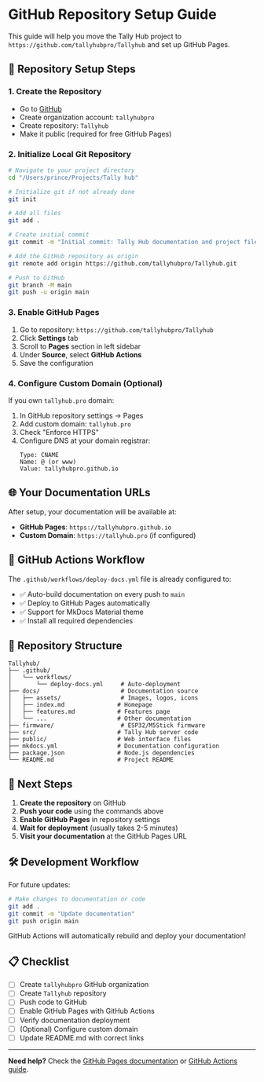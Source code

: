 # GitHub Repository Setup Guide

This guide will help you move the Tally Hub project to `https://github.com/tallyhubpro/Tallyhub` and set up GitHub Pages.

## 🚀 **Repository Setup Steps**

### 1. **Create the Repository**
- Go to [GitHub](https://github.com)
- Create organization account: `tallyhubpro`
- Create repository: `Tallyhub`
- Make it public (required for free GitHub Pages)

### 2. **Initialize Local Git Repository**

```bash
# Navigate to your project directory
cd "/Users/prince/Projects/Tally hub"

# Initialize git if not already done
git init

# Add all files
git add .

# Create initial commit
git commit -m "Initial commit: Tally Hub documentation and project files"

# Add the GitHub repository as origin
git remote add origin https://github.com/tallyhubpro/Tallyhub.git

# Push to GitHub
git branch -M main
git push -u origin main
```

### 3. **Enable GitHub Pages**

1. Go to repository: `https://github.com/tallyhubpro/Tallyhub`
2. Click **Settings** tab
3. Scroll to **Pages** section in left sidebar
4. Under **Source**, select **GitHub Actions**
5. Save the configuration

### 4. **Configure Custom Domain (Optional)**

If you own `tallyhub.pro` domain:

1. In GitHub repository settings → Pages
2. Add custom domain: `tallyhub.pro`
3. Check "Enforce HTTPS"
4. Configure DNS at your domain registrar:
   ```
   Type: CNAME
   Name: @ (or www)
   Value: tallyhubpro.github.io
   ```

## 🌐 **Your Documentation URLs**

After setup, your documentation will be available at:

- **GitHub Pages**: `https://tallyhubpro.github.io`
- **Custom Domain**: `https://tallyhub.pro` (if configured)

## 📝 **GitHub Actions Workflow**

The `.github/workflows/deploy-docs.yml` file is already configured to:

- ✅ Auto-build documentation on every push to `main`
- ✅ Deploy to GitHub Pages automatically
- ✅ Support for MkDocs Material theme
- ✅ Install all required dependencies

## 🔧 **Repository Structure**

```
Tallyhub/
├── .github/
│   └── workflows/
│       └── deploy-docs.yml     # Auto-deployment
├── docs/                       # Documentation source
│   ├── assets/                 # Images, logos, icons
│   ├── index.md               # Homepage
│   ├── features.md            # Features page
│   └── ...                    # Other documentation
├── firmware/                   # ESP32/M5Stick firmware
├── src/                       # Tally Hub server code
├── public/                    # Web interface files
├── mkdocs.yml                 # Documentation configuration
├── package.json               # Node.js dependencies
└── README.md                  # Project README
```

## 🎯 **Next Steps**

1. **Create the repository** on GitHub
2. **Push your code** using the commands above
3. **Enable GitHub Pages** in repository settings
4. **Wait for deployment** (usually takes 2-5 minutes)
5. **Visit your documentation** at the GitHub Pages URL

## 🛠️ **Development Workflow**

For future updates:

```bash
# Make changes to documentation or code
git add .
git commit -m "Update documentation"
git push origin main
```

GitHub Actions will automatically rebuild and deploy your documentation!

## 📋 **Checklist**

- [ ] Create `tallyhubpro` GitHub organization
- [ ] Create `Tallyhub` repository
- [ ] Push code to GitHub
- [ ] Enable GitHub Pages with GitHub Actions
- [ ] Verify documentation deployment
- [ ] (Optional) Configure custom domain
- [ ] Update README.md with correct links

---

**Need help?** Check the [GitHub Pages documentation](https://docs.github.com/en/pages) or [GitHub Actions guide](https://docs.github.com/en/actions).
